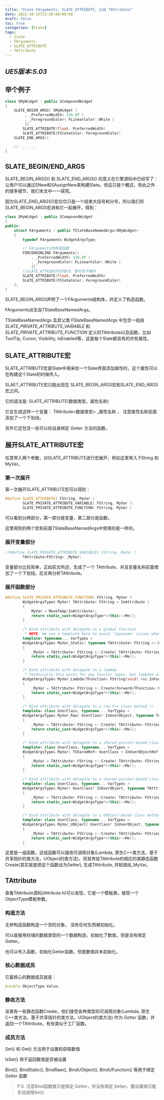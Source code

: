 ```yaml
---
title: "Slate FArguments, SLATE_ATTRIBUTE, 以及 TAttribute"
date: 2022-10-25T22:50:08+08:00
draft: false
toc: true
categories: [Slate]
tags: 
  - Slate
  - FArguments
  - SLATE_ATTRIBUTE
  - TAttribute
---
```


*UE5版本:5.03*
---

## 举个例子
```cpp
class SMyWidget : public SCompoundWidget
{
    SLATE_BEGIN_ARGS( SMyWidget )
         , _PreferredWidth( 150.0f )
         , _ForegroundColor( FLinearColor::White )
         {}
        SLATE_ATTRIBUTE(float, PreferredWidth)
        SLATE_ATTRIBUTE(FSlateColor, ForegroundColor)
    SLATE_END_ARGS()

	// ... ... 
}
```

## SLATE_BEGIN/END_ARGS
SLATE_BEGIN_ARGS() 和 SLATE_END_ARGS() 的意义在引擎源码中已经写了：让用户可以通过SNew和SAssignNew来构建Slate。但这只是个概述，除此之外的很多细节，我们本文中一一探究。

因为SLATE_END_ARGS()宏仅仅只是一个结束大括号和分号，所以我们将SLATE_BEGIN_ARGS宏进和它一起展开，得到：

```cpp
class SMyWidget : public SCompoundWidget
{
public: 
	struct FArguments : public TSlateBaseNamedArgs<SMyWidget> 
	{ 
		typedef FArguments WidgetArgsType; 

		// FArguments的构造函数
		FORCENOINLINE FArguments()
			, _PreferredWidth( 150.0f )
			, _ForegroundColor( FLinearColor::White )
         	{}
		//SLATE_ATTRIBUTE的部分，暂时先不展开
		SLATE_ATTRIBUTE(float, PreferredWidth)
        SLATE_ATTRIBUTE(FSlateColor, ForegroundColor)
	};
}
```
SLATE_BEGIN_ARGS声明了一个FArguments结构体，并定义了构造函数。

FArguments派生自TSlateBaseNamedArgs。

TSlateBaseNamedArgs 及其父类 FSlateBaseNamedArgs 中包含一组由 *SLATE_PRIVATE_ATTRIBUTE_VARIABLE* 和 *SLATE_PRIVATE_ATTRIBUTE_FUNCTION* 定义的TAttribute以及函数，比如ToolTip, Cursor, Visibility, IsEnabled等，这是每个Slate都具有的共有属性。

## SLATE_ATTRIBUTE宏
SLATE_ATTRIBUTE宏是Slate中用来给一个Slate界面添加属性的，这个属性可以在构建这个Slate的时候传入。

SLAET_ATTRIBUTE宏只能出现在 SLATE_BEGIN_ARGS宏和SLATE_END_ARGS宏之间。

它的语法是: SLATE_ATTRIBUTE(数据类型，属性名称)

它会生成这样一个变量： TAttribute<数据类型> _属性名称 ， 注意属性名称前面添加了一个下划线。

另外它还包含一些可以给自身绑定 *Getter* 方法的函数。



## 展开SLATE_ATTRIBUTE宏
任意带入两个参数，对SLATE_ATTRIBUTE进行宏展开，例如这里带入 FString 和 MyVar。

### 第一次展开
第一次展开SLATE_ATTRIBUTE宏可以得到：
```cpp
#define SLATE_ATTRIBUTE( FString, MyVar ) 
		SLATE_PRIVATE_ATTRIBUTE_VARIABLE( FString, MyVar ); 
		SLATE_PRIVATE_ATTRIBUTE_FUNCTION( FString, MyVar )
```

可以看到分两部分，第一部分是变量，第二部分是函数。

这里用到的两个宏和前面TSlateBaseNamedArgs中使用的是一样的。

### 展开变量部分
```cpp
//#define SLATE_PRIVATE_ATTRIBUTE_VARIABLE( FString, MyVar )
		TAttribute<FString> _MyVar;
```
变量部分比较简单，正如前文所述，生成了一个 TAttribute，并且变量名称前面增加了一个下划线。后文再分析TAttribute。

### 展开函数部分
```cpp
#define SLATE_PRIVATE_ATTRIBUTE_FUNCTION( FString, MyVar ) 
		WidgetArgsType& MyVar( TAttribute< FString > InAttribute ) 
		{ 
			MyVar = MoveTemp(InAttribute); 
			return static_cast<WidgetArgsType*>(this)->Me(); 
		} 
		
		/* Bind attribute with delegate to a global function
		 * NOTE: We use a template here to avoid 'typename' issues when hosting attributes inside templated classes */ 
		template< typename... VarTypes >
		WidgetArgsType& MyVar_Static( typename TAttribute< FString >::FGetter::template FStaticDelegate<VarTypes...>::FFuncPtr InFunc, VarTypes... Vars )
		{ 
			_MyVar = TAttribute< FString >::Create( TAttribute< FString >::FGetter::CreateStatic( InFunc, Vars... ) ); 
			return static_cast<WidgetArgsType*>(this)->Me(); 
		} 

		/* Bind attribute with delegate to a lambda
		 * technically this works for any functor types, but lambdas are the primary use case */ 
		WidgetArgsType& MyVar_Lambda(TFunction< FString(void) >&& InFunctor) 
		{ 
			_MyVar = TAttribute< FString >::Create(Forward<TFunction< FString(void) >>(InFunctor)); 
			return static_cast<WidgetArgsType*>(this)->Me(); 
		} 
		
		/* Bind attribute with delegate to a raw C++ class method */ 
		template< class UserClass, typename... VarTypes >	
		WidgetArgsType& MyVar_Raw( UserClass* InUserObject, typename TAttribute< FString >::FGetter::template TConstMethodPtr< UserClass, VarTypes... > InFunc, VarTypes... Vars )	
		{ 
			_MyVar = TAttribute< FString >::Create( TAttribute< FString >::FGetter::CreateRaw( InUserObject, InFunc, Vars... ) ); 
			return static_cast<WidgetArgsType*>(this)->Me(); 
		} 
		
		/* Bind attribute with delegate to a shared pointer-based class method.  Slate mostly uses shared pointers so we use an overload for this type of binding. */ 
		template< class UserClass, typename... VarTypes >	
		WidgetArgsType& MyVar( TSharedRef< UserClass > InUserObjectRef, typename TAttribute< FString >::FGetter::template TConstMethodPtr< UserClass, VarTypes... > InFunc, VarTypes... Vars )	
		{ 
			_MyVar = TAttribute< FString >::Create( TAttribute< FString >::FGetter::CreateSP( InUserObjectRef, InFunc, Vars... ) ); 
			return static_cast<WidgetArgsType*>(this)->Me(); 
		} 
		
		/* Bind attribute with delegate to a shared pointer-based class method.  Slate mostly uses shared pointers so we use an overload for this type of binding. */ 
		template< class UserClass, typename... VarTypes >	
		WidgetArgsType& MyVar( UserClass* InUserObject, typename TAttribute< FString >::FGetter::template TConstMethodPtr< UserClass, VarTypes... > InFunc, VarTypes... Vars )	
		{ 
			_MyVar = TAttribute< FString >::Create( TAttribute< FString >::FGetter::CreateSP( InUserObject, InFunc, Vars... ) ); 
			return static_cast<WidgetArgsType*>(this)->Me(); 
		} 

		/* Bind attribute with delegate to a UObject-based class method */ 
		template< class UserClass, typename... VarTypes >	
		WidgetArgsType& MyVar_UObject( UserClass* InUserObject, typename TAttribute< FString >::FGetter::template TConstMethodPtr< UserClass, VarTypes... > InFunc, VarTypes... Vars )	
		{ 
			_MyVar = TAttribute< FString >::Create( TAttribute< FString >::FGetter::CreateUObject( InUserObject, InFunc, Vars... ) ); 
			return static_cast<WidgetArgsType*>(this)->Me(); 
		} 
```

这里是一组函数，这组函数可以接收可调用对象(Lambda, 原生C++类方法，基于共享指针的类方法，UObject的类方法)，将其传给TAttribute的相应的类静态函数Create(其实就是把这个函数设为Getter), 生成TAttribute, 并赋值给_MyVar。

## TAttribute
查看TAttribute源码(Attribute.h)可以发现，它是一个模板类，接受一个ObjectType模板参数。

### 构造方法
无参构造函数构造一个空的对象， 没有任何东西被初始化。

可以直接用存储的数据类型的一个数据构造，初始化了数值，但是没有绑定Getter。

也可以传入函数，初始化Getter函数，但是数值并未初始化。

### 核心数据成员
它最核心的数据成员就是：
```cpp
mutable ObjectType Value;
```

### 静态方法
该类有一些静态函数Create，他们接受各种类型的可调用对象(Lambda, 原生C++类方法，基于共享指针的类方法，UObject的类方法) 作为 *Getter* 函数，并返回一个TAttribute。有些类似于工厂函数。

### 成员方法

Set() 和 Get() 方法用于设置和获取数值

IsSet() 用于返回数值是否被设置

Bind(), BindStatic(), BindRaw(), BindUObject(), BindUFunction() 等用于绑定 *Getter* 函数

> P.S. 注意Bind函数族只是绑定 Getter，并没有绑定 Setter，要设置值只能手动调用Set()









